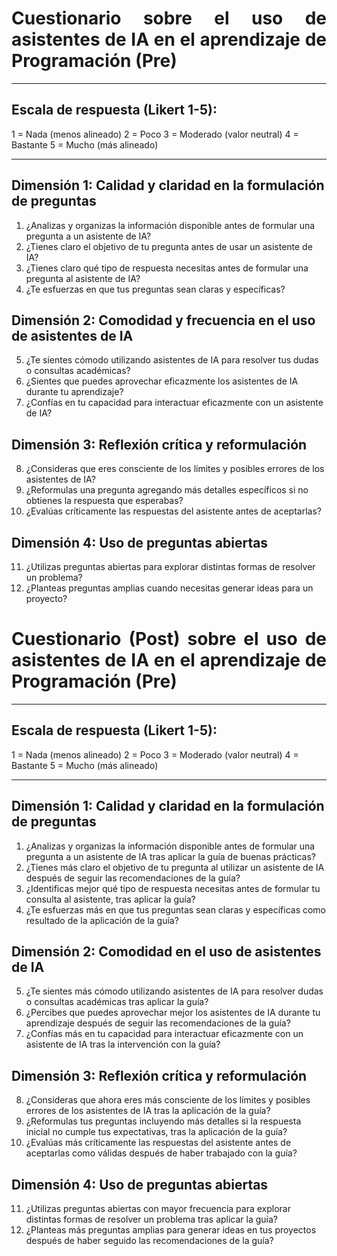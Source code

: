 <div style="text-align: justify;">

# Cuestionario sobre el uso de asistentes de IA en el aprendizaje de Programación (Pre)
</div>

________________________________________
## Escala de respuesta (Likert 1-5):

1 = Nada (menos alineado)
2 = Poco
3 = Moderado (valor neutral)
4 = Bastante
5 = Mucho (más alineado)
________________________________________
## Dimensión 1: Calidad y claridad en la formulación de preguntas
1.	¿Analizas y organizas la información disponible antes de formular una pregunta a un asistente de IA?
2.	¿Tienes claro el objetivo de tu pregunta antes de usar un asistente de IA?
3.	¿Tienes claro qué tipo de respuesta necesitas antes de formular una pregunta al asistente de IA?
4.	¿Te esfuerzas en que tus preguntas sean claras y específicas?
## Dimensión 2: Comodidad y frecuencia en el uso de asistentes de IA
5.	¿Te sientes cómodo utilizando asistentes de IA para resolver tus dudas o consultas académicas? 
6.	¿Sientes que puedes aprovechar eficazmente los asistentes de IA durante tu aprendizaje?
7.	¿Confías en tu capacidad para interactuar eficazmente con un asistente de IA?
## Dimensión 3: Reflexión crítica y reformulación
8.	¿Consideras que eres consciente de los límites y posibles errores de los asistentes de IA?
9.	¿Reformulas una pregunta agregando más detalles específicos si no obtienes la respuesta que esperabas?
10.	¿Evalúas críticamente las respuestas del asistente antes de aceptarlas?
## Dimensión 4: Uso de preguntas abiertas
11.	¿Utilizas preguntas abiertas para explorar distintas formas de resolver un problema?
12.	¿Planteas preguntas amplias cuando necesitas generar ideas para un proyecto?

<div style="text-align: justify;">

# Cuestionario (Post) sobre el uso de asistentes de IA en el aprendizaje de Programación (Pre)
</div>

________________________________________
## Escala de respuesta (Likert 1-5):

1 = Nada (menos alineado)
2 = Poco
3 = Moderado (valor neutral)
4 = Bastante
5 = Mucho (más alineado)
________________________________________
## Dimensión 1: Calidad y claridad en la formulación de preguntas
1. ¿Analizas y organizas la información disponible antes de formular una pregunta a un asistente de IA tras aplicar la guía de buenas prácticas?
2. ¿Tienes más claro el objetivo de tu pregunta al utilizar un asistente de IA después de seguir las recomendaciones de la guía?
3. ¿Identificas mejor qué tipo de respuesta necesitas antes de formular tu consulta al asistente, tras aplicar la guía?
4. ¿Te esfuerzas más en que tus preguntas sean claras y específicas como resultado de la aplicación de la guía?
## Dimensión 2: Comodidad en el uso de asistentes de IA
5. ¿Te sientes más cómodo utilizando asistentes de IA para resolver dudas o consultas académicas tras aplicar la guía?
6. ¿Percibes que puedes aprovechar mejor los asistentes de IA durante tu aprendizaje después de seguir las recomendaciones de la guía?
7. ¿Confías más en tu capacidad para interactuar eficazmente con un asistente de IA tras la intervención con la guía?
## Dimensión 3: Reflexión crítica y reformulación
8. ¿Consideras que ahora eres más consciente de los límites y posibles errores de los asistentes de IA tras la aplicación de la guía?
9. ¿Reformulas tus preguntas incluyendo más detalles si la respuesta inicial no cumple tus expectativas, tras la aplicación de la guía?
10. ¿Evalúas más críticamente las respuestas del asistente antes de aceptarlas como válidas después de haber trabajado con la guía?
## Dimensión 4: Uso de preguntas abiertas
11. ¿Utilizas preguntas abiertas con mayor frecuencia para explorar distintas formas de resolver un problema tras aplicar la guía?
12. ¿Planteas más preguntas amplias para generar ideas en tus proyectos después de haber seguido las recomendaciones de la guía?


